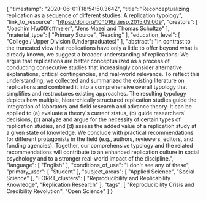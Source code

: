{
    "timestamp": "2020-06-01T18:54:50.364Z",
    "title": "Reconceptualizing replication as a sequence of different studies: A replication typology",
    "link_to_resource": "https://doi.org/10.1016/j.jesp.2015.09.009",
    "creators": [
        "Joachim H\u00fcffmeier",
        "Jens Mazei and  Thomas Schultze"
    ],
    "material_type": [
        "Primary Source",
        "Reading"
    ],
    "education_level": [
        "College / Upper Division (Undergraduates)"
    ],
    "abstract": "In contrast to the truncated view that replications have only a little to offer beyond what is already known, we suggest a broader understanding of replications: We argue that replications are better conceptualized as a process of conducting consecutive studies that increasingly consider alternative explanations, critical contingencies, and real-world relevance. To reflect this understanding, we collected and summarized the existing literature on replications and combined it into a comprehensive overall typology that simplifies and restructures existing approaches. The resulting typology depicts how multiple, hierarchically structured replication studies guide the integration of laboratory and field research and advance theory. It can be applied to (a) evaluate a theory's current status, (b) guide researchers' decisions, (c) analyze and argue for the necessity of certain types of replication studies, and (d) assess the added value of a replication study at a given state of knowledge. We conclude with practical recommendations for different protagonists in the field (e.g., authors, reviewers, editors, and funding agencies). Together, our comprehensive typology and the related recommendations will contribute to an enhanced replication culture in social psychology and to a stronger real-world impact of the discipline.",
    "language": [
        "English"
    ],
    "conditions_of_use": "I don't see any of these",
    "primary_user": [
        "Student"
    ],
    "subject_areas": [
        "Applied Science",
        "Social Science"
    ],
    "FORRT_clusters": [
        "Reproducibility and Replicability Knowledge",
        "Replication Research"
    ],
    "tags": [
        "Reproducibility Crisis and Credibility Revolution",
        "Open Science"
    ]
}